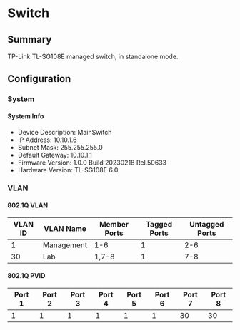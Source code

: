 # Switch

## Summary

TP-Link TL-SG108E managed switch, in standalone mode.

## Configuration

### System

#### System Info

- Device Description: MainSwitch
- IP Address: 10.10.1.6
- Subnet Mask: 255.255.255.0
- Default Gateway: 10.10.1.1
- Firmware Version: 1.0.0 Build 20230218 Rel.50633
- Hardware Version: TL-SG108E 6.0

### VLAN

#### 802.1Q VLAN

| VLAN ID | VLAN Name  | Member Ports | Tagged Ports | Untagged Ports |
| ------- | ---------- | ------------ | ------------ | -------------- |
| 1       | Management | 1-6          | 1            | 2-6            |
| 30      | Lab        | 1,7-8        | 1            | 7-8            |

#### 802.1Q PVID

| Port 1 | Port 2 | Port 3 | Port 4 | Port 5 | Port 6 | Port 7 | Port 8 |
| ------ | ------ | ------ | ------ | ------ | ------ | ------ | ------ |
| 1      | 1      | 1      | 1      | 1      | 1      | 30     | 30     |
